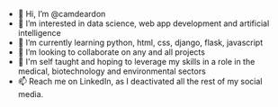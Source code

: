 - 👋 Hi, I’m @camdeardon
- 👀 I’m interested in data science, web app development and artificial intelligence
- 🌱 I’m currently learning python, html, css, django, flask, javascript
- 💞️ I’m looking to collaborate on any and all projects
- 🌳 I'm self taught and hoping to leverage my skills in a role in the medical, biotechnology and environmental sectors
- 📫 Reach me on LinkedIn, as I deactivated all the rest of my social media. 

<!---
camdeardon/camdeardon is a ✨ special ✨ repository because its `README.md` (this file) appears on your GitHub profile.
You can click the Preview link to take a look at your changes.
--->
